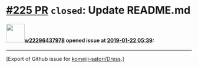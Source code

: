 # [\#225 PR](https://github.com/komeiji-satori/Dress/pull/225) `closed`: Update README.md

#### <img src="https://avatars.githubusercontent.com/u/39508539?v=4" width="50">[w22296437978](https://github.com/w22296437978) opened issue at [2019-01-22 05:39](https://github.com/komeiji-satori/Dress/pull/225):






-------------------------------------------------------------------------------



[Export of Github issue for [komeiji-satori/Dress](https://github.com/komeiji-satori/Dress).]
